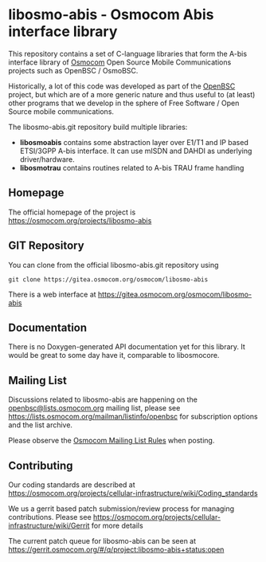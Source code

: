 libosmo-abis - Osmocom Abis interface library
=============================================

This repository contains a set of C-language libraries that form the
A-bis interface library of [Osmocom](https://osmocom.org/) Open Source
Mobile Communications projects such as OpenBSC / OsmoBSC.

Historically, a lot of this code was developed as part of the
[OpenBSC](https://osmocom.org/projects/openbsc) project, but which are
of a more generic nature and thus useful to (at least) other programs
that we develop in the sphere of Free Software / Open Source mobile
communications.

The libosmo-abis.git repository build multiple libraries:

* **libosmoabis** contains some abstraction layer over E1/T1 and IP
  based ETSI/3GPP A-bis interface. It can use mISDN and DAHDI as
  underlying driver/hardware.
* **libosmotrau** contains routines related to A-bis TRAU frame handling

Homepage
--------

The official homepage of the project is
<https://osmocom.org/projects/libosmo-abis>

GIT Repository
--------------

You can clone from the official libosmo-abis.git repository using

	git clone https://gitea.osmocom.org/osmocom/libosmo-abis

There is a web interface at <https://gitea.osmocom.org/osmocom/libosmo-abis>

Documentation
-------------

There is no Doxygen-generated API documentation yet for this library. It
would be great to some day have it, comparable to libosmocore.

Mailing List
------------

Discussions related to libosmo-abis are happening on the
openbsc@lists.osmocom.org mailing list, please see
<https://lists.osmocom.org/mailman/listinfo/openbsc> for subscription
options and the list archive.

Please observe the [Osmocom Mailing List
Rules](https://osmocom.org/projects/cellular-infrastructure/wiki/Mailing_List_Rules)
when posting.

Contributing
------------

Our coding standards are described at
<https://osmocom.org/projects/cellular-infrastructure/wiki/Coding_standards>

We us a gerrit based patch submission/review process for managing
contributions.  Please see
<https://osmocom.org/projects/cellular-infrastructure/wiki/Gerrit> for
more details

The current patch queue for libosmo-abis can be seen at
<https://gerrit.osmocom.org/#/q/project:libosmo-abis+status:open>

